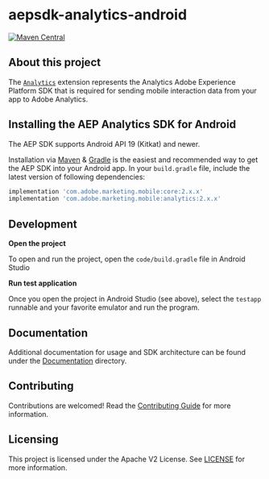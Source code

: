# aepsdk-analytics-android

[![Maven Central](https://img.shields.io/maven-central/v/com.adobe.marketing.mobile/analytics.svg?logo=android&logoColor=white&label=analytics)](https://mvnrepository.com/artifact/com.adobe.marketing.mobile/analytics)

## About this project

The [`Analytics`](https://developer.adobe.com/client-sdks/documentation/adobe-analytics/) extension represents the Analytics Adobe Experience Platform SDK that is required for sending mobile interaction data from your app to Adobe Analytics.

## Installing the AEP Analytics SDK for Android

The AEP SDK supports Android API 19 (Kitkat) and newer.

Installation via [Maven](https://maven.apache.org/) & [Gradle](https://gradle.org/) is the easiest and recommended way to get the AEP SDK into your Android app. In your `build.gradle` file, include the latest version of following dependencies:

```gradle
implementation 'com.adobe.marketing.mobile:core:2.x.x'
implementation 'com.adobe.marketing.mobile:analytics:2.x.x'
```

## Development

**Open the project**

To open and run the project, open the `code/build.gradle` file in Android Studio

**Run test application**

Once you open the project in Android Studio (see above), select the `testapp` runnable and your favorite emulator and run the program.

## Documentation

Additional documentation for usage and SDK architecture can be found under the [Documentation](Documentation) directory.

## Contributing

Contributions are welcomed! Read the [Contributing Guide](./.github/CONTRIBUTING.md) for more information.

## Licensing

This project is licensed under the Apache V2 License. See [LICENSE](LICENSE) for more information.
